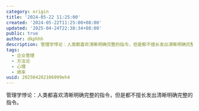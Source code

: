 ```yaml
---
category: origin
title: '2024-05-22 11:25:00'
created: '2024-05-22T11:25:00+08:00'
updated: '2025-04-24T22:38:34+08:00'
public: true
author: dkphhh
description: 管理学悖论：人类都喜欢清晰明确完整的指令，但是都不擅长发出清晰明确完整的指令……
tags:
  - 企业管理
  - 方法论
  - 心理
  - 效率
uuid: 202504202106099eh4
---
```


管理学悖论：人类都喜欢清晰明确完整的指令，但是都不擅长发出清晰明确完整的指令。
